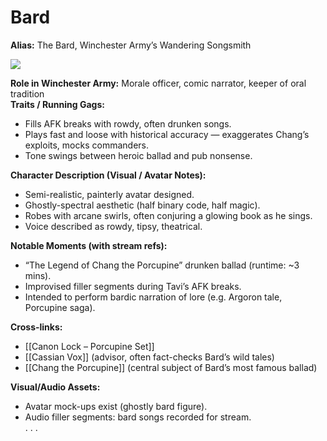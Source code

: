 # Bard
**Alias:** The Bard, Winchester Army’s Wandering Songsmith  

![](https://drive.google.com/thumbnail?id=1LUA0Eu-N7rDDiVo9NsckQ-Qk9sgr0_IC&sz=w2000)



**Role in Winchester Army:** Morale officer, comic narrator, keeper of oral tradition  
**Traits / Running Gags:**  
- Fills AFK breaks with rowdy, often drunken songs.  
- Plays fast and loose with historical accuracy — exaggerates Chang’s exploits, mocks commanders.  
- Tone swings between heroic ballad and pub nonsense.  

**Character Description (Visual / Avatar Notes):**  
- Semi-realistic, painterly avatar designed.  
- Ghostly-spectral aesthetic (half binary code, half magic).  
- Robes with arcane swirls, often conjuring a glowing book as he sings.  
- Voice described as rowdy, tipsy, theatrical.  

**Notable Moments (with stream refs):**  
- “The Legend of Chang the Porcupine” drunken ballad (runtime: ~3 mins).  
- Improvised filler segments during Tavi’s AFK breaks.  
- Intended to perform bardic narration of lore (e.g. Argoron tale, Porcupine saga).  

**Cross-links:**  
- [[Canon Lock – Porcupine Set]]  
- [[Cassian Vox]] (advisor, often fact-checks Bard’s wild tales)  
- [[Chang the Porcupine]] (central subject of Bard’s most famous ballad)  

**Visual/Audio Assets:**  
- Avatar mock-ups exist (ghostly bard figure).  
- Audio filler segments: bard songs recorded for stream.  
.
.
.
